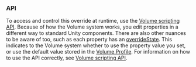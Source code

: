 ### API

To access and control this override at runtime, use the [Volume scripting API](../Volumes-API.md#changing-volume-profile-properties). Because of how the Volume system works, you edit properties in a different way to standard Unity components. There are also other nuances to be aware of too, such as each property has an [overrideState](https://docs.unity3d.com/Packages/com.unity.render-pipelines.core@latest/index.html?subfolder=/api/UnityEngine.Rendering.VolumeParameter.html%23UnityEngine_Rendering_VolumeParameter_overrideState). This indicates to the Volume system whether to use the property value you set, or use the default value stored in the [Volume Profile](../Volume-Profile.md). For information on how to use the API correctly, see [Volume scripting API](../Volumes-API.md#changing-volume-profile-properties).